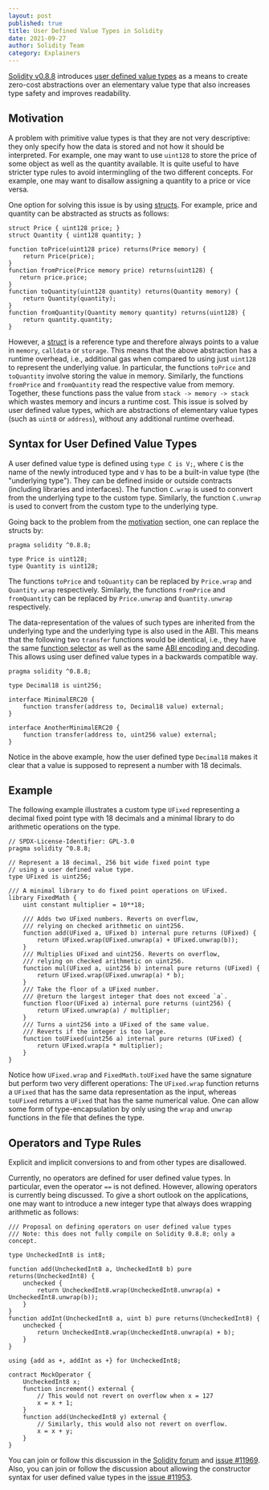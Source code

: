 ```yaml
---
layout: post
published: true
title: User Defined Value Types in Solidity
date: 2021-09-27
author: Solidity Team
category: Explainers
---
```


[Solidity v0.8.8](https://github.com/ethereum/solidity/releases/tag/v0.8.8)
introduces
[user defined value types](https://docs.soliditylang.org/en/latest/types.html?#user-defined-value-types)
as a means to create zero-cost abstractions over an elementary value type that
also increases type safety and improves readability.

## Motivation

A problem with primitive value types is that they are not very descriptive: they
only specify how the data is stored and not how it should be interpreted. For
example, one may want to use `uint128` to store the price of some object as well
as the quantity available. It is quite useful to have stricter type rules to
avoid intermingling of the two different concepts. For example, one may want to
disallow assigning a quantity to a price or vice versa.

One option for solving this issue is by using
[structs](https://docs.soliditylang.org/en/latest/types.html#structs). For
example, price and quantity can be abstracted as structs as follows:

```solidity
struct Price { uint128 price; }
struct Quantity { uint128 quantity; }

function toPrice(uint128 price) returns(Price memory) {
    return Price(price);
}
function fromPrice(Price memory price) returns(uint128) {
   return price.price;
}
function toQuantity(uint128 quantity) returns(Quantity memory) {
    return Quantity(quantity);
}
function fromQuantity(Quantity memory quantity) returns(uint128) {
    return quantity.quantity;
}
```

However, a [struct](https://docs.soliditylang.org/en/latest/types.html?#structs)
is a reference type and therefore always points to a value in `memory`,
`calldata` or `storage`. This means that the above abstraction has a runtime
overhead, i.e., additional gas when compared to using just `uint128` to
represent the underlying value. In particular, the functions `toPrice` and
`toQuantity` involve storing the value in memory. Similarly, the functions
`fromPrice` and `fromQuantity` read the respective value from memory. Together,
these functions pass the value from `stack -> memory -> stack` which wastes
memory and incurs a runtime cost. This issue is solved by user defined value
types, which are abstractions of elementary value types (such as `uint8` or
`address`), without any additional runtime overhead.

## Syntax for User Defined Value Types

A user defined value type is defined using `type C is V;`, where `C` is the name
of the newly introduced type and `V` has to be a built-in value type (the
"underlying type"). They can be defined inside or outside contracts (including
libraries and interfaces). The function `C.wrap` is used to convert from the
underlying type to the custom type. Similarly, the function `C.unwrap` is used
to convert from the custom type to the underlying type.

Going back to the problem from the [motivation](#motivation) section, one can
replace the structs by:

```solidity
pragma solidity ^0.8.8;

type Price is uint128;
type Quantity is uint128;
```

The functions `toPrice` and `toQuantity` can be replaced by `Price.wrap` and
`Quantity.wrap` respectively. Similarly, the functions `fromPrice` and
`fromQuantity` can be replaced by `Price.unwrap` and `Quantity.unwrap`
respectively.

The data-representation of the values of such types are inherited from the
underlying type and the underlying type is also used in the ABI. This means that
the following two `transfer` functions would be identical, i.e., they have the
same
[function selector](https://docs.soliditylang.org/en/latest/abi-spec.html#function-selector)
as well as the same
[ABI encoding and decoding](https://docs.soliditylang.org/en/latest/abi-spec.html#mapping-solidity-to-abi-types).
This allows using user defined value types in a backwards compatible way.

```solidity
pragma solidity ^0.8.8;

type Decimal18 is uint256;

interface MinimalERC20 {
    function transfer(address to, Decimal18 value) external;
}

interface AnotherMinimalERC20 {
    function transfer(address to, uint256 value) external;
}
```

Notice in the above example, how the user defined type `Decimal18` makes it
clear that a value is supposed to represent a number with 18 decimals.

## Example

The following example illustrates a custom type `UFixed` representing a decimal
fixed point type with 18 decimals and a minimal library to do arithmetic
operations on the type.

```solidity
// SPDX-License-Identifier: GPL-3.0
pragma solidity ^0.8.8;

// Represent a 18 decimal, 256 bit wide fixed point type
// using a user defined value type.
type UFixed is uint256;

/// A minimal library to do fixed point operations on UFixed.
library FixedMath {
    uint constant multiplier = 10**18;

    /// Adds two UFixed numbers. Reverts on overflow,
    /// relying on checked arithmetic on uint256.
    function add(UFixed a, UFixed b) internal pure returns (UFixed) {
        return UFixed.wrap(UFixed.unwrap(a) + UFixed.unwrap(b));
    }
    /// Multiplies UFixed and uint256. Reverts on overflow,
    /// relying on checked arithmetic on uint256.
    function mul(UFixed a, uint256 b) internal pure returns (UFixed) {
        return UFixed.wrap(UFixed.unwrap(a) * b);
    }
    /// Take the floor of a UFixed number.
    /// @return the largest integer that does not exceed `a`.
    function floor(UFixed a) internal pure returns (uint256) {
        return UFixed.unwrap(a) / multiplier;
    }
    /// Turns a uint256 into a UFixed of the same value.
    /// Reverts if the integer is too large.
    function toUFixed(uint256 a) internal pure returns (UFixed) {
        return UFixed.wrap(a * multiplier);
    }
}
```

Notice how `UFixed.wrap` and `FixedMath.toUFixed` have the same signature but
perform two very different operations: The `UFixed.wrap` function returns a
`UFixed` that has the same data representation as the input, whereas `toUFixed`
returns a `UFixed` that has the same numerical value. One can allow some form of
type-encapsulation by only using the `wrap` and `unwrap` functions in the file
that defines the type.

## Operators and Type Rules

Explicit and implicit conversions to and from other types are disallowed.

Currently, no operators are defined for user defined value types. In particular,
even the operator `==` is not defined. However, allowing operators is currently
being discussed. To give a short outlook on the applications, one may want to
introduce a new integer type that always does wrapping arithmetic as follows:

```solidity
/// Proposal on defining operators on user defined value types
/// Note: this does not fully compile on Solidity 0.8.8; only a concept.

type UncheckedInt8 is int8;

function add(UncheckedInt8 a, UncheckedInt8 b) pure returns(UncheckedInt8) {
    unchecked {
        return UncheckedInt8.wrap(UncheckedInt8.unwrap(a) + UncheckedInt8.unwrap(b));
    }
}
function addInt(UncheckedInt8 a, uint b) pure returns(UncheckedInt8) {
    unchecked {
        return UncheckedInt8.wrap(UncheckedInt8.unwrap(a) + b);
    }
}

using {add as +, addInt as +} for UncheckedInt8;

contract MockOperator {
    UncheckedInt8 x;
    function increment() external {
        // This would not revert on overflow when x = 127
        x = x + 1;
    }
    function add(UncheckedInt8 y) external {
        // Similarly, this would also not revert on overflow.
        x = x + y;
    }
}
```

You can join or follow this discussion in the
[Solidity forum](https://forum.soliditylang.org/t/user-defined-types-and-operators/456)
and [issue #11969](https://github.com/ethereum/solidity/issues/11969). Also, you
can join or follow the discussion about allowing the constructor syntax for user
defined value types in the
[issue #11953](https://github.com/ethereum/solidity/issues/11953).

